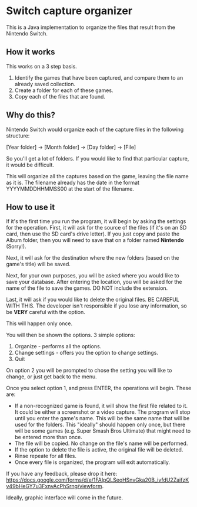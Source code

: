 # Switch capture organizer
This is a Java implementation to organize the files that result from the Nintendo Switch.

## How it works
This works on a 3 step basis.
1. Identify the games that have been captured, and compare them to an already saved collection.
2. Create a folder for each of these games.
3. Copy each of the files that are found.

## Why do this?
Nintendo Switch would organize each of the capture files in the following structure:

\[Year folder\] -> \[Month folder\] -> \[Day folder\] -> \[File\]

So you'll get a lot of folders. If you would like to find that particular capture, it would be difficult.

This will organize all the captures based on the game, leaving the file name as it is. The filename already has the date in the format YYYYMMDDHHMMSS00 at the start of the filename.

## How to use it
If it's the first time you run the program, it will begin by asking the settings for the operation. First, it will ask for the source of the files (if it's on an SD card, then use the SD card's drive letter). If you just copy and paste the Album folder, then you will need to save that on a folder named **Nintendo** (Sorry!).

Next, it will ask for the destination where the new folders (based on the game's title) will be saved.

Next, for your own purposes, you will be asked where you would like to save your database. After entering the location, you will be asked for the name of the file to save the games. DO NOT include the extension.

Last, it will ask if you would like to delete the original files. BE CAREFUL WITH THIS. The developer isn't responsible if you lose any information, so be **VERY** careful with the option.

This will happen only once.

You will then be shown the options. 3 simple options:
1. Organize - performs all the options.
2. Change settings - offers you the option to change settings.
3. Quit

On option 2 you will be prompted to chose the setting you will like to change, or just get back to the menu.

Once you select option 1, and press ENTER, the operations will begin. These are:
* If a non-recognized game is found, it will show the first file related to it. It could be either a screenshot or a video capture. The program will stop until you enter the game's name. This will be the same name that will be used for the folders. This "ideally" should happen only once, but there will be some games (e.g. Super Smash Bros Ultimate) that might need to be entered more than once.
* The file will be copied. No change on the file's name will be performed.
* If the option to delete the file is active, the original file will be deleted.
* Rinse repeate for all files.
* Once every file is organized, the program will exit automatically.

If you have any feedback, please drop it here: https://docs.google.com/forms/d/e/1FAIpQLSeoHSnvGka20B_ivfdU2ZaifzKv49bHeGY7u3FxnvAcPhSrng/viewform.

Ideally, graphic interface will come in the future.
